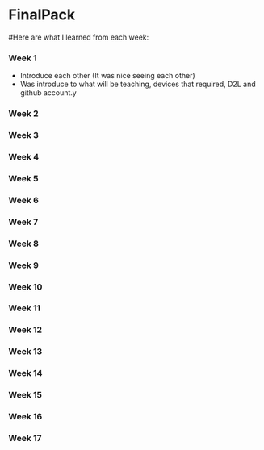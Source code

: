 # FinalPack

#Here are what I learned from each week:
### Week 1
- Introduce each other (It was nice seeing each other)
- Was introduce to what will be teaching, devices that required, D2L and github account.y
### Week 2
### Week 3
### Week 4
### Week 5
### Week 6
### Week 7
### Week 8
### Week 9
### Week 10
### Week 11
### Week 12
### Week 13
### Week 14
### Week 15 
### Week 16
### Week 17
